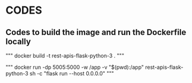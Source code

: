 # CODES

## Codes to build the image and run the Dockerfile locally

"""
docker build -t rest-apis-flask-python-3 .
"""

"""
docker run -dp 5005:5000 -w /app -v "$(pwd):/app" rest-apis-flask-python-3 sh -c "flask run --host 0.0.0.0"
"""